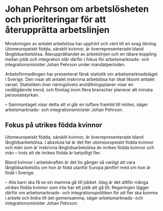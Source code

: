 # Johan Pehrson om arbetslösheten och prioriteringar för att återupprätta arbetslinjen

Minskningen av antalet arbetslösa har upphört och vänt till en svag ökning. Utomeuropeiskt födda, särskilt kvinnor, är överrepresenterade bland långtidsarbetslösa. Återupprättandet av arbetslinjen och en tätare koppling mellan jobb och integration står därför i fokus för arbetsmarknads- och integrationsminister Johan Pehrson under mandatperioden.

Arbetsförmedlingen har presenterat färsk statistik om arbetsmarknadsläget i Sverige. Den visar att antalet inskrivna arbetslösa har ökat liksom antalet varsel. Statistiken över näringslivets anställningsplaner visar en nedåtgående trend, och företag inom flera branscher planerar att minska personalstyrkan.

– Sammantaget visar detta att vi går en tuffare framtid till mötes, säger arbetsmarknads- och integrationsminister Johan Pehrson.

## Fokus på utrikes födda kvinnor

Utomeuropeiskt födda, särskilt kvinnor, är överrepresenterade bland långtidsarbetslösa. I absoluta tal är det fler utomeuropeiskt födda kvinnor och män som är inskrivna långtidsarbetslösa än inrikes födda kvinnor och män – trots att de inrikes födda är betydligt fler.

Bland kvinnor i arbetskraften är det tio gånger så vanligt att vara långtidsarbetslös om hon är född utanför Europa jämfört med om hon är född i Sverige.

– Alla barn ska få se sin mamma gå till jobbet. Idag är det alltför många utrikes födda kvinnor som inte har ett jobb att gå till. Regeringen lägger därför om arbetsmarknads- och integrationspolitiken för att fler ska komma i arbete och bidra till det gemensamma, säger arbetsmarknads- och integrationsminister Johan Pehrson.
